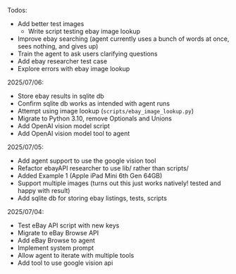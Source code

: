 Todos:

- Add better test images
  - Write script testing ebay image lookup
- Improve ebay searching (agent currently uses a bunch of words at once, sees nothing, and gives up)
- Train the agent to ask users clarifying questions
- Add ebay researcher test case
- Explore errors with ebay image lookup

2025/07/06:
- Store ebay results in sqlite db
- Confirm sqlite db works as intended with agent runs
- Attempt using image lookup (`scripts/ebay_image_lookup.py`)
- Migrate to Python 3.10, remove Optionals and Unions
- Add OpenAI vision model script
- Add OpenAI vision model tool to agent

2025/07/05:

- Add agent support to use the google vision tool
- Refactor ebayAPI researcher to use lib/ rather than scripts/
- Added Example 1 (Apple iPad Mini 6th Gen 64GB)
- Support multiple images (turns out this just works natively! tested and happy with result)
- Add sqlite db for storing ebay listings, tests, scripts

2025/07/04:

- Test eBay API script with new keys
- Migrate to eBay Browse API
- Add eBay Browse to agent
- Implement system prompt
- Allow agent to iterate with multiple tools
- Add tool to use google vision api

